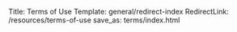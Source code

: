 Title: Terms of Use
Template: general/redirect-index
RedirectLink: /resources/terms-of-use
save_as: terms/index.html
